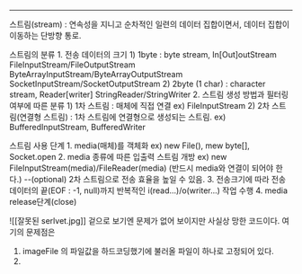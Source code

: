 <hr>



 스트림(stream)
 	: 연속성을 지니고 순차적인 일련의 데이터 집합이면서, 데이터 집합이 이동하는 단방향 통로.
 	
 스트림의 분류
 	1. 전송 데이터의 크기
 		1) 1byte : byte stream, In[Out]outStream
 			FileInputStream/FileOutputStream
 			ByteArrayInputStream/ByteArrayOutputStream
 			SocketInputStream/SocketOutputStream
 		2) 2byte (1 char) : character stream, Reader[writer]
 			StringReader/StringWriter
 	2. 스트림 생성 방법과 필터링 여부에 따른 분류
 		1) 1차 스트림 : 매체에 직접 연결
 			ex) FileInputStream
 		2) 2차 스트림(연결형 스트림) : 1차 스트림에 연결형으로 생성되는 스트림.
 			ex) BufferedInputStream, BufferedWriter
 
 스트림 사용 단계
 	1. media(매체)를 객체화
 		ex) new File(), mew byte[], Socket.open
 	2. media 종류에 따른 입출력 스트림 개방
 		ex) new FileInputStream(media)/FileReader(media) (반드시 media와 연결이 되어야 한다.)
 	--(optional) 2차 스트림으로 전송 효율을 높일 수 있음.
 	3. 전송크기에 따라 전송 데이터의 끝(EOF : -1, null)까지 반복적인 i(read...)/o(writer...) 작업 수행
 	4. media release단계(close)


![[잘못된 serlvet.jpg]]
겉으로 보기엔 문제가 없어 보이지만 사실상 망한 코드이다.
여기의 문제점은
1. imageFile 의 파일값을 하드코딩했기에 불러올 파일이 하나로 고정되어 있다.
2. 